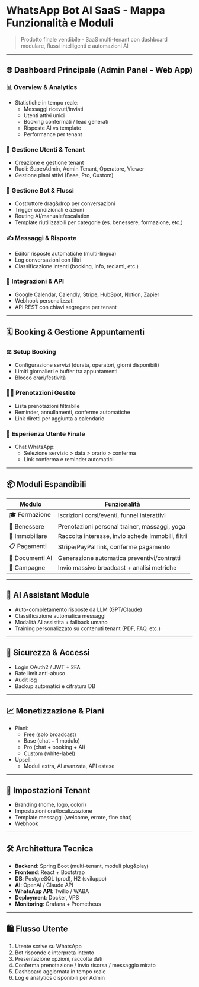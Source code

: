 # WhatsApp Bot AI SaaS - Mappa Funzionalità e Moduli

> Prodotto finale vendibile - SaaS multi-tenant con dashboard modulare, flussi intelligenti e automazioni AI

---

## 🌐 Dashboard Principale (Admin Panel - Web App)

### 📊 Overview & Analytics
- Statistiche in tempo reale:
  - Messaggi ricevuti/inviati
  - Utenti attivi unici
  - Booking confermati / lead generati
  - Risposte AI vs template
  - Performance per tenant

### 👥 Gestione Utenti & Tenant
- Creazione e gestione tenant
- Ruoli: SuperAdmin, Admin Tenant, Operatore, Viewer
- Gestione piani attivi (Base, Pro, Custom)

### 🤖 Gestione Bot & Flussi
- Costruttore drag&drop per conversazioni
- Trigger condizionali e azioni
- Routing AI/manuale/escalation
- Template riutilizzabili per categorie (es. benessere, formazione, etc.)

### ✍️ Messaggi & Risposte
- Editor risposte automatiche (multi-lingua)
- Log conversazioni con filtri
- Classificazione intenti (booking, info, reclami, etc.)

### 🔗 Integrazioni & API
- Google Calendar, Calendly, Stripe, HubSpot, Notion, Zapier
- Webhook personalizzati
- API REST con chiavi segregate per tenant

---

## 🗓️ Booking & Gestione Appuntamenti

### ⚖️ Setup Booking
- Configurazione servizi (durata, operatori, giorni disponibili)
- Limiti giornalieri e buffer tra appuntamenti
- Blocco orari/festività

### 👨‍💼 Prenotazioni Gestite
- Lista prenotazioni filtrabile
- Reminder, annullamenti, conferme automatiche
- Link diretti per aggiunta a calendario

### 📱 Esperienza Utente Finale
- Chat WhatsApp:
  - Selezione servizio > data > orario > conferma
  - Link conferma e reminder automatici

---

## 📦 Moduli Espandibili

| Modulo        | Funzionalità                                                                 |
|---------------|-------------------------------------------------------------------------------|
| 🎓 Formazione   | Iscrizioni corsi/eventi, funnel interattivi                       |
| 🧘 Benessere    | Prenotazioni personal trainer, massaggi, yoga                     |
| 🏡 Immobiliare  | Raccolta interesse, invio schede immobili, filtri                |
| 📋 Pagamenti    | Stripe/PayPal link, conferme pagamento                           |
| 📄 Documenti AI | Generazione automatica preventivi/contratti                      |
| 🌟 Campagne     | Invio massivo broadcast + analisi metriche                      |

---

## 🧠 AI Assistant Module
- Auto-completamento risposte da LLM (GPT/Claude)
- Classificazione automatica messaggi
- Modalità AI assistita + fallback umano
- Training personalizzato su contenuti tenant (PDF, FAQ, etc.)

---

## 🔐 Sicurezza & Accessi
- Login OAuth2 / JWT + 2FA
- Rate limit anti-abuso
- Audit log
- Backup automatici e cifratura DB

---

## 📈 Monetizzazione & Piani
- Piani:
  - Free (solo broadcast)
  - Base (chat + 1 modulo)
  - Pro (chat + booking + AI)
  - Custom (white-label)
- Upsell:
  - Moduli extra, AI avanzata, API estese

---

## 📁 Impostazioni Tenant
- Branding (nome, logo, colori)
- Impostazioni ora/localizzazione
- Template messaggi (welcome, errore, fine chat)
- Webhook

---

## 🛠️ Architettura Tecnica
- **Backend**: Spring Boot (multi-tenant, moduli plug&play)
- **Frontend**: React + Bootstrap
- **DB**: PostgreSQL (prod), H2 (sviluppo)
- **AI**: OpenAI / Claude API
- **WhatsApp API**: Twilio / WABA
- **Deployment**: Docker, VPS
- **Monitoring**: Grafana + Prometheus

---

## 🛍️ Flusso Utente
1. Utente scrive su WhatsApp
2. Bot risponde e interpreta intento
3. Presentazione opzioni, raccolta dati
4. Conferma prenotazione / invio risorsa / messaggio mirato
5. Dashboard aggiornata in tempo reale
6. Log e analytics disponibili per Admin

